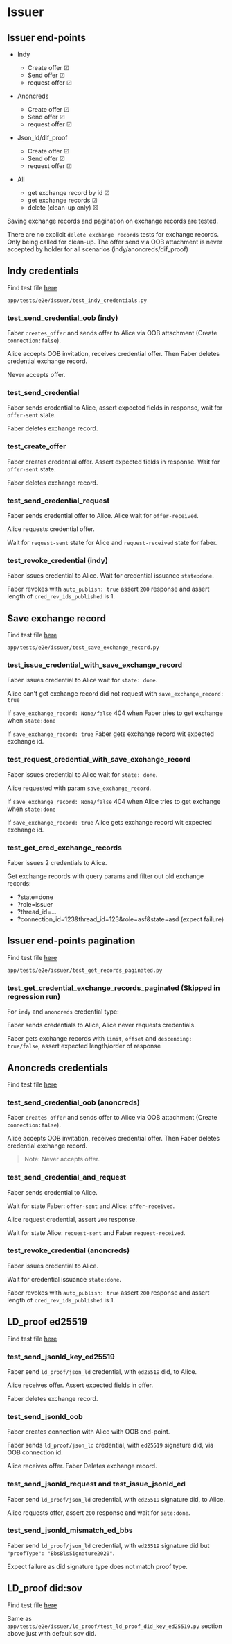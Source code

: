 # Issuer

## Issuer end-points

- Indy
  - Create offer &#x2611;
  - Send offer &#x2611;
  - request offer &#x2611;

- Anoncreds
  - Create offer &#x2611;
  - Send offer &#x2611;
  - request offer &#x2611;

- Json_ld/dif_proof
  - Create offer &#x2611;
  - Send offer &#x2611;
  - request offer &#x2611;

- All
  - get exchange record by id &#x2611;
  - get exchange records &#x2611;
  - delete (clean-up only) &#x2612;

Saving exchange records and pagination on exchange records are tested.

There are no explicit `delete exchange records` tests for exchange records. Only being called for clean-up.
The offer send via OOB attachment is never accepted by holder for all scenarios (indy/anoncreds/dif_proof)

## Indy credentials

Find test file [here](/app/tests/e2e/issuer/test_indy_credentials.py)

`app/tests/e2e/issuer/test_indy_credentials.py`

### test_send_credential_oob (indy)

Faber `creates_offer` and sends offer to Alice via OOB attachment (Create `connection:false`).

Alice accepts OOB invitation, receives credential offer. Then Faber deletes credential exchange record.

Never accepts offer.

### test_send_credential

Faber sends credential to Alice, assert expected fields in response, wait for `offer-sent` state.

Faber deletes exchange record.

### test_create_offer

Faber creates credential offer. Assert expected fields in response. Wait for `offer-sent` state.

Faber deletes exchange record.

### test_send_credential_request

Faber sends credential offer to Alice. Alice wait for `offer-received`.

Alice requests credential offer.

Wait for `request-sent` state for Alice and `request-received` state for faber.

### test_revoke_credential (indy)

Faber issues credential to Alice. Wait for credential issuance `state:done`.

Faber revokes with `auto_publish: true` assert `200` response and assert length of `cred_rev_ids_published` is 1.

## Save exchange record

Find test file [here](/app/tests/e2e/issuer/test_save_exchange_record.py)

`app/tests/e2e/issuer/test_save_exchange_record.py`

### test_issue_credential_with_save_exchange_record

Faber issues credential to Alice wait for `state: done`.

Alice can't get exchange record did not request with `save_exchange_record: true`

If `save_exchange_record: None/false` 404 when Faber tries to get exchange when `state:done`

If `save_exchange_record: true` Faber gets exchange record wit expected exchange id.

### test_request_credential_with_save_exchange_record

Faber issues credential to Alice wait for `state: done`.

Alice requested with param `save_exchange_record`.

If `save_exchange_record: None/false` 404 when Alice tries to get exchange when `state:done`

If `save_exchange_record: true` Alice gets exchange record wit expected exchange id.

### test_get_cred_exchange_records

Faber issues 2 credentials to Alice.

Get exchange records with query params and filter out old exchange records:

- ?state=done
- ?role=issuer
- ?thread_id=...
- ?connection_id=123&thread_id=123&role=asf&state=asd (expect failure)

## Issuer end-points pagination

Find test file [here](/app/tests/e2e/issuer/test_get_records_paginated.py)

`app/tests/e2e/issuer/test_get_records_paginated.py`

### test_get_credential_exchange_records_paginated (Skipped in regression run)

For `indy` and `anoncreds` credential type:

Faber sends credentials to Alice, Alice never requests credentials.

Faber gets exchange records with `limit`, `offset` and `descending: true/false`,
assert expected length/order of response

## Anoncreds credentials

Find test file [here](/app/tests/e2e/issuer/test_anoncreds_credentials.py)

### test_send_credential_oob (anoncreds)

Faber `creates_offer` and sends offer to Alice via OOB attachment (Create `connection:false`).

Alice accepts OOB invitation, receives credential offer. Then Faber deletes credential exchange record.

>Note: Never accepts offer.

### test_send_credential_and_request

Faber sends credential to Alice.

Wait for state Faber: `offer-sent` and Alice: `offer-received`.

Alice request credential, assert `200` response.

Wait for state Alice: `request-sent` and Faber `request-received`.

### test_revoke_credential (anoncreds)

Faber issues credential to Alice.

Wait for credential issuance `state:done`.

Faber revokes with `auto_publish: true` assert `200` response and assert length of `cred_rev_ids_published` is 1.

## LD_proof ed25519

Find test file [here](/app/tests/e2e/issuer/ld_proof/test_ld_proof_did_key_ed25519.py)

### test_send_jsonld_key_ed25519

Faber send `ld_proof/json_ld` credential, with `ed25519` did, to Alice.

Alice receives offer. Assert expected fields in offer.

Faber deletes exchange record.

### test_send_jsonld_oob

Faber creates connection with Alice with OOB end-point.

Faber sends `ld_proof/json_ld` credential, with `ed25519` signature did, via OOB connection id.

Alice receives offer. Faber Deletes exchange record.

### test_send_jsonld_request and test_issue_jsonld_ed

Faber send `ld_proof/json_ld` credential, with `ed25519` signature did, to Alice.

Alice requests offer, assert `200` response and wait for `sate:done`.

### test_send_jsonld_mismatch_ed_bbs

Faber send `ld_proof/json_ld` credential, with `ed25519` signature did but `"proofType": "BbsBlsSignature2020"`.

Expect failure as did signature type does not match proof type.

## LD_proof did:sov

Find test file [here](/app/tests/e2e/issuer/ld_proof/test_ld_proof_did_sov.py)

Same as `app/tests/e2e/issuer/ld_proof/test_ld_proof_did_key_ed25519.py` section above just with default sov did.

